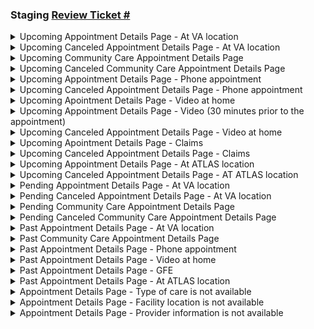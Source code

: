 ### Staging [Review Ticket #]()

<details>
<summary>Upcoming Appointment Details Page - At VA location </summary>

![VAappt](https://github.com/department-of-veterans-affairs/va.gov-team/assets/90797205/5c2a745e-7a9e-4e23-bbae-8e4165f6b48e)


  
</details>

<details>
<summary>Upcoming Canceled Appointment Details Page - At VA location </summary>
</details>

<details>
<summary>Upcoming Community Care Appointment Details Page </summary>
</details>

<details>
<summary>Upcoming Canceled Community Care Appointment Details Page </summary>
</details>

<details>
<summary>Upcoming Appointment Details Page - Phone appointment </summary>
</details>

<details>
<summary>Upcoming Canceled Appointment Details Page - Phone appointment </summary>
</details>

<details>
<summary>Upcoming Apointment Details Page - Video at home </summary>
</details>

<details>
<summary>Upcoming Appointment Details Page - Video (30 minutes prior to the appointment) </summary>
</details>

<details>
<summary>Upcoming Canceled Appointment Details Page - Video at home </summary>
</details>

<details>
<summary>Upcoming Apointment Details Page - Claims </summary>
</details>

<details>
<summary>Upcoming Canceled Appointment Details Page - Claims </summary>
</details>

<details>
<summary>Upcoming Appointment Details Page - At ATLAS location </summary>
</details>

<details>
<summary>Upcoming Canceled Appointment Details Page - AT ATLAS location </summary>
</details>

<details>
<summary>Pending Appointment Details Page - At VA location </summary>
</details>

<details>
<summary>Pending Canceled Appointment Details Page - At VA location </summary>
</details>

<details>
<summary>Pending Community Care Appointment Details Page </summary>
</details>

<details>
<summary>Pending Canceled Community Care Appointment Details Page </summary>
</details>

<details>
<summary>Past Appointment Details Page - At VA location </summary>
</details>

<details>
<summary>Past Community Care Appointment Details Page </summary>
</details>

<details>
<summary>Past Appointment Details Page - Phone appointment </summary>
</details>

<details>
<summary>Past Appointment Details Page - Video at home </summary>
</details>

<details>
<summary>Past Appointment Details Page - GFE </summary>
</details>

<details>
<summary>Past Appointment Details Page - At ATLAS location </summary>
</details>

<details>
<summary> Appointment Details Page - Type of care is not available </summary>
</details>

<details>
<summary> Appointment Details Page - Facility location is not available </summary>
</details>

<details>
<summary> Appointment Details Page - Provider information is not available </summary>
</details>
